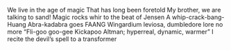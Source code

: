 We live in the age of magic
That has long been foretold
My brother, we are talking to sand!
Magic rocks whir to the beat of Jensen
A whip-crack-bang-Huang 
Abra-kadabra goes FAANG
Wingardium leviosa, dumbledore lore no more
“Fli-goo goo-gee Kickapoo Altman; hyperreal, dynamic, warmer”
I recite the devil’s spell to a transformer
